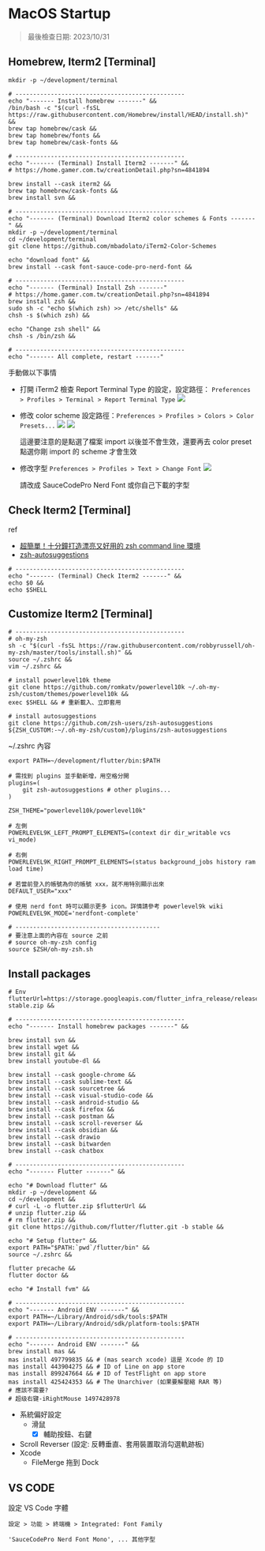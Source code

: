 # MacOS Startup

> 最後檢查日期: 2023/10/31

## Homebrew, Iterm2 \[Terminal\]

```shell
mkdir -p ~/development/terminal

# ------------------------------------------------
echo "------- Install homebrew -------" &&
/bin/bash -c "$(curl -fsSL https://raw.githubusercontent.com/Homebrew/install/HEAD/install.sh)" &&
brew tap homebrew/cask &&
brew tap homebrew/fonts &&
brew tap homebrew/cask-fonts &&

# ------------------------------------------------
echo "------- (Terminal) Install Iterm2 -------" &&
# https://home.gamer.com.tw/creationDetail.php?sn=4841894

brew install --cask iterm2 &&
brew tap homebrew/cask-fonts &&
brew install svn &&

# ------------------------------------------------
echo "------- (Terminal) Download Iterm2 color schemes & Fonts -------" &&
mkdir -p ~/development/terminal
cd ~/development/terminal
git clone https://github.com/mbadolato/iTerm2-Color-Schemes

echo "download font" &&
brew install --cask font-sauce-code-pro-nerd-font &&

# ------------------------------------------------
echo "------- (Terminal) Install Zsh -------"
# https://home.gamer.com.tw/creationDetail.php?sn=4841894
brew install zsh &&
sudo sh -c "echo $(which zsh) >> /etc/shells" &&
chsh -s $(which zsh) &&

echo "Change zsh shell" &&
chsh -s /bin/zsh &&

# ------------------------------------------------
echo "------- All complete, restart -------"
```

手動做以下事情

- 打開 iTerm2 檢查 Report Terminal Type 的設定，設定路徑： `Preferences > Profiles > Terminal > Report Terminal Type`
  ![](screenshots/iterm_2_setup_report_type.webp)
- 修改 color scheme
  設定路徑：`Preferences > Profiles > Colors > Color Presets...`
  ![](screenshots/iterm_2_setup_color_scheme.webp)
  ![](screenshots/iterm_2_setup_pick_color_scheme.webp)

  這邊要注意的是點選了檔案 import 以後並不會生效，還要再去 color preset 點選你剛 import 的 scheme 才會生效

- 修改字型
  `Preferences > Profiles > Text > Change Font`
  ![](screenshots/iterm_2_setup_font.webp)

  請改成 SauceCodePro Nerd Font 或你自己下載的字型

## Check Iterm2 \[Terminal\]

ref

- [超簡單！十分鐘打造漂亮又好用的 zsh command line 環境](https://medium.com/statementdog-engineering/prettify-your-zsh-command-line-prompt-3ca2acc967f)
- [zsh-autosuggestions](https://github.com/zsh-users/zsh-autosuggestions)

```shell
# ------------------------------------------------
echo "------- (Terminal) Check Iterm2 -------" &&
echo $0 &&
echo $SHELL
```

## Customize Iterm2 \[Terminal\]

```shell
# ------------------------------------------------
# oh-my-zsh
sh -c "$(curl -fsSL https://raw.githubusercontent.com/robbyrussell/oh-my-zsh/master/tools/install.sh)" &&
source ~/.zshrc &&
vim ~/.zshrc &&

# install powerlevel10k theme
git clone https://github.com/romkatv/powerlevel10k ~/.oh-my-zsh/custom/themes/powerlevel10k &&
exec $SHELL && # 重新載入、立即套用

# install autosuggestions
git clone https://github.com/zsh-users/zsh-autosuggestions ${ZSH_CUSTOM:-~/.oh-my-zsh/custom}/plugins/zsh-autosuggestions

```

~/.zshrc 內容

```.zshrc
export PATH=~/development/flutter/bin:$PATH

# 需找到 plugins 並手動新增，用空格分開
plugins=(
    git zsh-autosuggestions # other plugins...
)

ZSH_THEME="powerlevel10k/powerlevel10k"

# 左側
POWERLEVEL9K_LEFT_PROMPT_ELEMENTS=(context dir dir_writable vcs vi_mode)

# 右側
POWERLEVEL9K_RIGHT_PROMPT_ELEMENTS=(status background_jobs history ram load time)

# 若當前登入的帳號為你的帳號 xxx，就不用特別顯示出來
DEFAULT_USER="xxx"

# 使用 nerd font 時可以顯示更多 icon。詳情請參考 powerlevel9k wiki
POWERLEVEL9K_MODE='nerdfont-complete'

# -----------------------------------------
# 要注意上面的內容在 source 之前
# source oh-my-zsh config
source $ZSH/oh-my-zsh.sh
```

## Install packages

```shell
# Env
flutterUrl=https://storage.googleapis.com/flutter_infra_release/releases/stable/macos/flutter_macos_arm64_3.13.9-stable.zip &&

# ------------------------------------------------
echo "------- Install homebrew packages -------" &&

brew install svn &&
brew install wget &&
brew install git &&
brew install youtube-dl &&

brew install --cask google-chrome &&
brew install --cask sublime-text &&
brew install --cask sourcetree &&
brew install --cask visual-studio-code &&
brew install --cask android-studio &&
brew install --cask firefox &&
brew install --cask postman &&
brew install --cask scroll-reverser &&
brew install --cask obsidian &&
brew install --cask drawio
brew install --cask bitwarden
brew install --cask chatbox

# ------------------------------------------------
echo "------- Flutter -------" &&

echo "# Download flutter" &&
mkdir -p ~/development &&
cd ~/development &&
# curl -L -o flutter.zip $flutterUrl &&
# unzip flutter.zip &&
# rm flutter.zip &&
git clone https://github.com/flutter/flutter.git -b stable &&

echo "# Setup flutter" &&
export PATH="$PATH:`pwd`/flutter/bin" &&
source ~/.zshrc &&

flutter precache &&
flutter doctor &&

echo "# Install fvm" &&

# ------------------------------------------------
echo "------- Android ENV -------" &&
export PATH=~/Library/Android/sdk/tools:$PATH
export PATH=~/Library/Android/sdk/platform-tools:$PATH

# ------------------------------------------------
echo "------- Android ENV -------" &&
brew install mas &&
mas install 497799835 && # (mas search xcode) 這是 Xcode 的 ID
mas install 443904275 && # ID of Line on app store
mas install 899247664 && # ID of TestFlight on app store
mas install 425424353 && # The Unarchiver (如果要解壓縮 RAR 等)
# 應該不需要?
# 超级右键-iRightMouse 1497428978

```

- 系統偏好設定
  - 滑鼠
    - [x] 輔助按鈕、右鍵
- Scroll Reverser (設定: 反轉垂直、套用裝置取消勾選軌跡板)
- Xcode
  - FileMerge 拖到 Dock

## VS CODE

設定 VS Code 字體

`設定 > 功能 > 終端機 > Integrated: Font Family`

```
'SauceCodePro Nerd Font Mono', ... 其他字型
```
